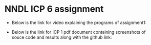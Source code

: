 # NNDL ICP 6 assignment
* Below is the link for video explaining the programs of assignment1:
  
* Below is the link for ICP 1 pdf document containing screenshots of souce code and results along with the github link:
 
